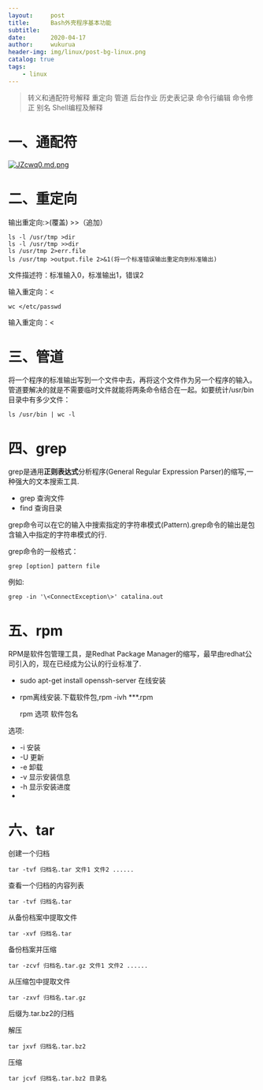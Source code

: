 ```yaml
---
layout:     post
title:      Bash外壳程序基本功能
subtitle:   
date:       2020-04-17
author:     wukurua
header-img: img/linux/post-bg-linux.png
catalog: true
tags:
    - linux
---
```


>转义和通配符号解释
>重定向
>管道
>后台作业
>历史表记录
>命令行编辑
>命令修正
>别名
>Shell编程及解释

# 一、通配符 #
[![JZcwq0.md.png](https://s1.ax1x.com/2020/04/17/JZcwq0.md.png)](https://imgchr.com/i/JZcwq0)
# 二、重定向 #
输出重定向:>(覆盖)   >>（追加）

	ls -l /usr/tmp >dir
	ls -l /usr/tmp >>dir
	ls /usr/tmp 2>err.file
	ls /usr/tmp >output.file 2>&1(将一个标准错误输出重定向到标准输出)

文件描述符：标准输入0，标准输出1，错误2

输入重定向：<

	wc </etc/passwd

输入重定向：<
# 三、管道 #
将一个程序的标准输出写到一个文件中去，再将这个文件作为另一个程序的输入。管道要解决的就是不需要临时文件就能将两条命令结合在一起。如要统计/usr/bin目录中有多少文件：

	ls /usr/bin | wc -l

# 四、grep #
grep是通用**正则表达式**分析程序(General Regular Expression Parser)的缩写,一种强大的文本搜索工具.
 
- grep 查询文件
- find 查询目录

grep命令可以在它的输入中搜索指定的字符串模式(Pattern).grep命令的输出是包含输入中指定的字符串模式的行.

grep命令的一般格式：

	grep [option] pattern file

例如:

	grep -in '\<ConnectException\>' catalina.out

# 五、rpm #
RPM是软件包管理工具，是Redhat Package Manager的缩写，最早由redhat公司引入的，现在已经成为公认的行业标准了.
- sudo apt-get install openssh-server 在线安装
- rpm离线安装.下载软件包,rpm -ivh ***.rpm

	rpm 选项 软件包名

选项:

- -i 安装
- -U 更新
- -e 卸载
- -v 显示安装信息
- -h 显示安装进度
- 
# 六、tar #

创建一个归档

	tar -tvf 归档名.tar 文件1 文件2 ......

查看一个归档的内容列表
	
	tar -tvf 归档名.tar

从备份档案中提取文件

	tar -xvf 归档名.tar

备份档案并压缩

	tar -zcvf 归档名.tar.gz 文件1 文件2 ......

从压缩包中提取文件

	tar -zxvf 归档名.tar.gz

后缀为.tar.bz2的归档

解压

	tar jxvf 归档名.tar.bz2

压缩

	tar jcvf 归档名.tar.bz2 目录名

